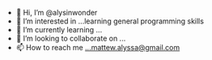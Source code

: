 - 👋 Hi, I’m @alysinwonder
- 👀 I’m interested in ...learning general programming skills
- 🌱 I’m currently learning ...
- 💞️ I’m looking to collaborate on ...
- 📫 How to reach me ...mattew.alyssa@gmail.com

<!---
alysinwonder/alysinwonder is a ✨ special ✨ repository because its `README.md` (this file) appears on your GitHub profile.
You can click the Preview link to take a look at your changes.
--->
